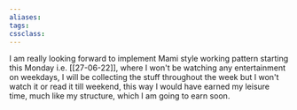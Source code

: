 ```yaml
---
aliases:
tags:
cssclass: 
---
```


I am really looking forward to implement Mami style working pattern starting this Monday i.e. [[27-06-22]], where I won't be watching any entertainment on weekdays, I will be collecting the stuff throughout the week but I won't watch it or read it till weekend, this way I would have earned my leisure time, much like my structure, which I am going to earn soon.


